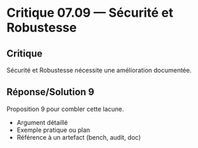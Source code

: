 # Critique 07.09 — Sécurité et Robustesse

## Critique
Sécurité et Robustesse nécessite une amélioration documentée.

## Réponse/Solution 9
Proposition 9 pour combler cette lacune.

- Argument détaillé
- Exemple pratique ou plan
- Référence à un artefact (bench, audit, doc)
